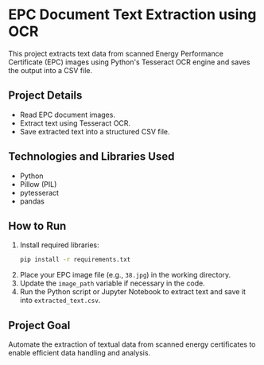 # EPC Document Text Extraction using OCR

This project extracts text data from scanned Energy Performance Certificate (EPC) images using Python's Tesseract OCR engine and saves the output into a CSV file.

## Project Details
- Read EPC document images.
- Extract text using Tesseract OCR.
- Save extracted text into a structured CSV file.

## Technologies and Libraries Used
- Python
- Pillow (PIL)
- pytesseract
- pandas

## How to Run
1. Install required libraries:
   ```bash
   pip install -r requirements.txt
   ```
2. Place your EPC image file (e.g., `38.jpg`) in the working directory.
3. Update the `image_path` variable if necessary in the code.
4. Run the Python script or Jupyter Notebook to extract text and save it into `extracted_text.csv`.

## Project Goal
Automate the extraction of textual data from scanned energy certificates to enable efficient data handling and analysis.
